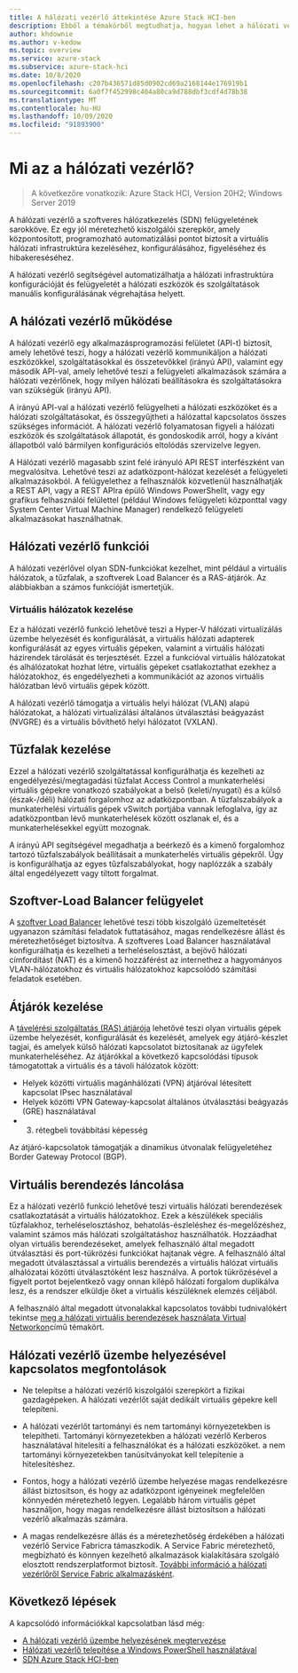 ```yaml
---
title: A hálózati vezérlő áttekintése Azure Stack HCI-ben
description: Ebből a témakörből megtudhatja, hogyan lehet a hálózati vezérlőt Azure Stack HCI-ben definiált szoftveres hálózatkezeléshez használni.
author: khdownie
ms.author: v-kedow
ms.topic: overview
ms.service: azure-stack
ms.subservice: azure-stack-hci
ms.date: 10/8/2020
ms.openlocfilehash: c207b436571d85d0902cd69a2168144e176919b1
ms.sourcegitcommit: 6a0f7f452998c404a80ca9d788dbf3cdf4d78b38
ms.translationtype: MT
ms.contentlocale: hu-HU
ms.lasthandoff: 10/09/2020
ms.locfileid: "91893900"
---
```

# <a name="what-is-network-controller"></a>Mi az a hálózati vezérlő?

> A következőre vonatkozik: Azure Stack HCI, Version 20H2; Windows Server 2019

A hálózati vezérlő a szoftveres hálózatkezelés (SDN) felügyeletének sarokköve. Ez egy jól méretezhető kiszolgálói szerepkör, amely központosított, programozható automatizálási pontot biztosít a virtuális hálózati infrastruktúra kezeléséhez, konfigurálásához, figyeléséhez és hibakereséséhez.

A hálózati vezérlő segítségével automatizálhatja a hálózati infrastruktúra konfigurációját és felügyeletét a hálózati eszközök és szolgáltatások manuális konfigurálásának végrehajtása helyett.

## <a name="how-network-controller-works"></a>A hálózati vezérlő működése

A hálózati vezérlő egy alkalmazásprogramozási felületet (API-t) biztosít, amely lehetővé teszi, hogy a hálózati vezérlő kommunikáljon a hálózati eszközökkel, szolgáltatásokkal és összetevőkkel (irányú API), valamint egy második API-val, amely lehetővé teszi a felügyeleti alkalmazások számára a hálózati vezérlőnek, hogy milyen hálózati beállításokra és szolgáltatásokra van szükségük (irányú API).

A irányú API-val a hálózati vezérlő felügyelheti a hálózati eszközöket és a hálózati szolgáltatásokat, és összegyűjtheti a hálózattal kapcsolatos összes szükséges információt. A hálózati vezérlő folyamatosan figyeli a hálózati eszközök és szolgáltatások állapotát, és gondoskodik arról, hogy a kívánt állapotból való bármilyen konfigurációs eltolódás szervizelve legyen.

A Hálózati vezérlő magasabb szint felé irányuló API REST interfészként van megvalósítva. Lehetővé teszi az adatközpont-hálózat kezelését a felügyeleti alkalmazásokból. A felügyelethez a felhasználók közvetlenül használhatják a REST API, vagy a REST APIra épülő Windows PowerShellt, vagy egy grafikus felhasználói felülettel (például Windows felügyeleti központtal vagy System Center Virtual Machine Manager) rendelkező felügyeleti alkalmazásokat használhatnak.

## <a name="network-controller-features"></a>Hálózati vezérlő funkciói

A hálózati vezérlővel olyan SDN-funkciókat kezelhet, mint például a virtuális hálózatok, a tűzfalak, a szoftverek Load Balancer és a RAS-átjárók. Az alábbiakban a számos funkcióját ismertetjük.

### <a name="virtual-network-management"></a>Virtuális hálózatok kezelése

Ez a hálózati vezérlő funkció lehetővé teszi a Hyper-V hálózati virtualizálás üzembe helyezését és konfigurálását, a virtuális hálózati adapterek konfigurálását az egyes virtuális gépeken, valamint a virtuális hálózati házirendek tárolását és terjesztését. Ezzel a funkcióval virtuális hálózatokat és alhálózatokat hozhat létre, virtuális gépeket csatlakoztathat ezekhez a hálózatokhoz, és engedélyezheti a kommunikációt az azonos virtuális hálózatban lévő virtuális gépek között.

A hálózati vezérlő támogatja a virtuális helyi hálózat (VLAN) alapú hálózatokat, a hálózati virtualizálási általános útválasztási beágyazást (NVGRE) és a virtuális bővíthető helyi hálózatot (VXLAN).

## <a name="firewall-management"></a>Tűzfalak kezelése

Ezzel a hálózati vezérlő szolgáltatással konfigurálhatja és kezelheti az engedélyezési/megtagadási tűzfalat Access Control a munkaterhelési virtuális gépekre vonatkozó szabályokat a belső (keleti/nyugati) és a külső (észak-/déli) hálózati forgalomhoz az adatközpontban. A tűzfalszabályok a munkaterhelési virtuális gépek vSwitch portjába vannak lefoglalva, így az adatközpontban lévő munkaterhelések között oszlanak el, és a munkaterhelésekkel együtt mozognak.

A irányú API segítségével megadhatja a beérkező és a kimenő forgalomhoz tartozó tűzfalszabályok beállításait a munkaterhelés virtuális gépekről. Úgy is konfigurálhatja az egyes tűzfalszabályokat, hogy naplózzák a szabály által engedélyezett vagy tiltott forgalmat.

## <a name="software-load-balancer-management"></a>Szoftver-Load Balancer felügyelet

A [szoftver Load Balancer](software-load-balancer.md) lehetővé teszi több kiszolgáló üzemeltetését ugyanazon számítási feladatok futtatásához, magas rendelkezésre állást és méretezhetőséget biztosítva. A szoftveres Load Balancer használatával konfigurálhatja és kezelheti a terheléselosztást, a bejövő hálózati címfordítást (NAT) és a kimenő hozzáférést az internethez a hagyományos VLAN-hálózatokhoz és virtuális hálózatokhoz kapcsolódó számítási feladatok esetében.

## <a name="gateway-management"></a>Átjárók kezelése

A [távelérési szolgáltatás (RAS) átjárója](gateway-overview.md) lehetővé teszi olyan virtuális gépek üzembe helyezését, konfigurálását és kezelését, amelyek egy átjáró-készlet tagjai, és amelyek külső hálózati kapcsolatot biztosítanak az ügyfelek munkaterheléséhez. Az átjárókkal a következő kapcsolódási típusok támogatottak a virtuális és a távoli hálózatok között:

- Helyek közötti virtuális magánhálózati (VPN) átjáróval létesített kapcsolat IPsec használatával
- Helyek közötti VPN Gateway-kapcsolat általános útválasztási beágyazás (GRE) használatával
- 3. rétegbeli továbbítási képesség
 
Az átjáró-kapcsolatok támogatják a dinamikus útvonalak felügyeletéhez Border Gateway Protocol (BGP).

## <a name="virtual-appliance-chaining"></a>Virtuális berendezés láncolása

Ez a hálózati vezérlő funkció lehetővé teszi virtuális hálózati berendezések csatlakoztatását a virtuális hálózatokhoz. Ezek a készülékek speciális tűzfalakhoz, terheléselosztáshoz, behatolás-észleléshez és-megelőzéshez, valamint számos más hálózati szolgáltatáshoz használhatók. Hozzáadhat olyan virtuális berendezéseket, amelyek felhasználó által megadott útválasztási és port-tükrözési funkciókat hajtanak végre. A felhasználó által megadott útválasztással a virtuális berendezés a virtuális hálózat virtuális alhálózatai közötti útválasztóként lesz használva. A portok tükrözésével a figyelt portot bejelentkező vagy onnan kilépő hálózati forgalom duplikálva lesz, és a rendszer elküldje őket a virtuális készüléknek elemzés céljából.

A felhasználó által megadott útvonalakkal kapcsolatos további tudnivalókért tekintse [meg a hálózati virtuális berendezések használata Virtual Networkon](/windows-server/networking/sdn/manage/use-network-virtual-appliances-on-a-vn)című témakört.

## <a name="network-controller-deployment-considerations"></a>Hálózati vezérlő üzembe helyezésével kapcsolatos megfontolások

- Ne telepítse a hálózati vezérlő kiszolgálói szerepkört a fizikai gazdagépeken. A hálózati vezérlőt saját dedikált virtuális gépekre kell telepíteni.

- A hálózati vezérlőt tartományi és nem tartományi környezetekben is telepítheti. Tartományi környezetekben a hálózati vezérlő Kerberos használatával hitelesíti a felhasználókat és a hálózati eszközöket. a nem tartományi környezetekben tanúsítványokat kell telepítenie a hitelesítéshez.

- Fontos, hogy a hálózati vezérlő üzembe helyezése magas rendelkezésre állást biztosítson, és hogy az adatközpont igényeinek megfelelően könnyedén méretezhető legyen. Legalább három virtuális gépet használjon, hogy magas rendelkezésre állást biztosítson a hálózati vezérlő alkalmazás számára.

- A magas rendelkezésre állás és a méretezhetőség érdekében a hálózati vezérlő Service Fabricra támaszkodik. A Service Fabric méretezhető, megbízható és könnyen kezelhető alkalmazások kialakítására szolgáló elosztott rendszerplatformot biztosít. [További információ a hálózati vezérlőről Service Fabric alkalmazásként](/windows-server/networking/sdn/technologies/network-controller/network-controller-high-availability#network-controller-as-a-service-fabric-application).


## <a name="next-steps"></a>Következő lépések

A kapcsolódó információkkal kapcsolatban lásd még:

- [A hálózati vezérlő üzembe helyezésének megtervezése](network-controller.md)
- [Hálózati vezérlő telepítése a Windows PowerShell használatával](../deploy/network-controller-powershell.md)
- [SDN Azure Stack HCI-ben](software-defined-networking.md)